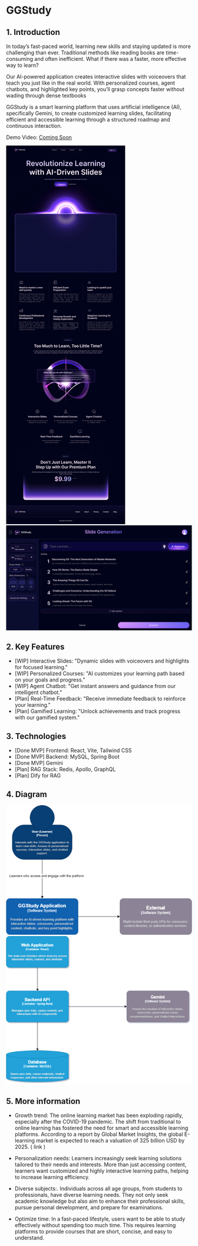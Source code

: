 # GGStudy

## 1. Introduction

In today’s fast-paced world, learning new skills and staying updated is more challenging than ever. Traditional methods
like reading books are time-consuming and often inefficient. What if there was a faster, more effective way to learn?

Our AI-powered application creates interactive slides with voiceovers that teach you just like in the real world. With
personalized courses, agent chatbots, and highlighted key points, you’ll grasp concepts faster without wading through
dense textbooks

GGStudy is a smart learning platform that uses artificial intelligence (AI), specifically Gemini, to create customized
learning slides, facilitating efficient and accessible learning through a structured roadmap and continuous interaction.

Demo Video: [Coming Soon](#)

![GGStudy](mockup/landingpage.png)
![GGStudy](mockup/Outline.png)

## 2. Key Features

- [WIP] Interactive Slides: "Dynamic slides with voiceovers and highlights for focused learning."
- [WIP] Personalized Courses: "AI customizes your learning path based on your goals and progress."
- [WIP] Agent Chatbot: "Get instant answers and guidance from our intelligent chatbot."
- [Plan] Real-Time Feedback: "Receive immediate feedback to reinforce your learning."
- [Plan] Gamified Learning: "Unlock achievements and track progress with our gamified system."

## 3. Technologies

- [Done MVP] Frontend: React, Vite, Tailwind CSS
- [Done MVP] Backend: MySQL, Spring Boot
- [Done MVP] Gemini
- [Plan] RAG Stack: Redis, Apollo, GraphQL
- [Plan] Dify for RAG

## 4. Diagram

![GGStudy](mockup/c1.png)
![GGStudy](mockup/c2.png)

## 5. More information

- Growth trend: The online learning market has been exploding rapidly, especially after the COVID-19 pandemic. The shift
  from traditional to online learning has fostered the need for smart and accessible learning platforms. According to a
  report by Global Market Insights, the global E-learning market is expected to reach a valuation of 325 billion USD by
    2025. ( link )
- Personalization needs: Learners increasingly seek learning solutions tailored to their needs and interests. More than
  just accessing content, learners want customized and highly interactive learning paths, helping to increase learning
  efficiency.

- Diverse subjects:. Individuals across all age groups, from students to professionals, have diverse learning needs.
  They not only seek academic knowledge but also aim to enhance their professional skills, pursue personal development,
  and prepare for examinations.
- Optimize time: In a fast-paced lifestyle, users want to be able to study effectively without spending too much time.
  This requires learning platforms to provide courses that are short, concise, and easy to understand.

